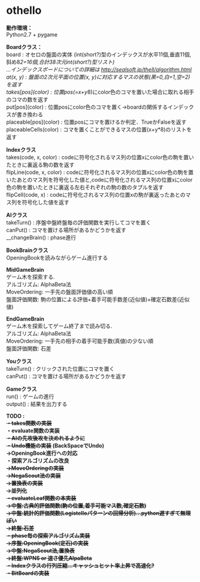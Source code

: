 # othello

<b>動作環境：</b><br>
Python2.7 + pygame

<b>Boardクラス：</b><br>
board : オセロの盤面の実体 (int(short?)型のインデックスが水平11個,垂直11個,斜め8*2=16個,合計38次元int(short?)型リスト)<br>
...インデックスボードについての詳細は http://sealsoft.jp/thell/algorithm.html<br>
at(x, y) : 盤面の2次元平面の位置(x, y)に対応するマスの状態(黒=0,白=1,空=2)を返す<br>
takes\[pos\](color) : 位置pos(=x+y*8)にcolor色のコマを置いた場合に取れる相手のコマの数を返す<br>
put\[pos\](color) : 位置posにcolor色のコマを置く->boardの関係するインデックスが書き換わる<br>
placeable\[pos\](color) : 位置posにコマを置けるか判定．TrueかFalseを返す<br>
placeableCells(color) : コマを置くことができるマスの位置(x+y*8)のリストを返す<br>

<b>Indexクラス</b><br>
takes(code, x, color) : codeに符号化されるマス列の位置xにcolor色の駒を置いたときに裏返る駒の数を返す<br>
flipLine(code, x, color) : codeに符号化されるマス列の位置xにcolor色の駒を置いたあとのマス列を符号化した値と,codeに符号化されるマス列の位置xにcolor色の駒を置いたときに裏返る左右それぞれの駒の数のタプルを返す<br>
flipCell(code, x) : codeに符号化されるマス列の位置xの駒が裏返ったあとのマス列を符号化した値を返す<br>

<b>AIクラス</b><br>
takeTurn() : 序盤中盤終盤毎の評価関数を実行してコマを置く<br>
canPut() : コマを置ける場所があるかどうかを返す<br>
__changeBrain() : phase進行<br>

<b>BookBrainクラス</b><br>
 OpeningBookを読みながらゲーム進行する<br>

<b>MidGameBrain</b><br>
ゲーム木を探索する.<br>
アルゴリズム: AlphaBeta法<br>
MoveOrdering: 一手先の盤面評価値の高い順<br>
盤面評価関数: 駒の位置による評価+着手可能手数差(近似値)+確定石数差(近似値)<br>

<b>EndGameBrain</b><br>
ゲーム木を探索してゲーム終了まで読み切る.<br>
アルゴリズム: AlphaBeta法<br>
MoveOrdering: 一手先の相手の着手可能手数(真値)の少ない順<br>
盤面評価関数: 石差<br>

<b>Youクラス</b><br>
takeTurn() : クリックされた位置にコマを置く<br>
canPut() : コマを置ける場所があるかどうかを返す<br>

<b>Gameクラス</b><br>
run() : ゲームの進行<br>
output() : 結果を出力する<br>

<b>TODO :<br>
<s>・takes関数の実装</s><br>
・evaluate関数の実装<br>
<s>・AIの先攻後攻を決めれるように</s><br>
<s>・Undo機能の実装</s> (BackSpaceでUndo)<br>
->OpeningBook進行への対応<br>
・探索アルゴリズムの改良<br>
	<s>→MoveOrderingの実装<br>
	→NegaScout法の実装<br>
	→置換表の実装<br>
	→並列化<br>
・evaluateLeaf関数の本実装<br>
	<s>→中盤:古典的評価関数(駒の位置,着手可能マス数,確定石数)<br>
	→中盤:統計的評価関数(Logistelloパターンの回帰分析)...python遅すぎて無理ぽい<br>
	<s>→終盤:石差<br>
・phase毎の探索アルゴリズム実装<br>
	→序盤:OpeningBook(定石)の実装<br>
	→中盤:NegaScout法,置換表<br>
	→終盤:WPNS or 速さ優先AlpaBeta<br>
・Indexクラスの行列圧縮...キャッシュヒット率上昇で高速化?<br>
・BitBoardの実装<br>
</b>
